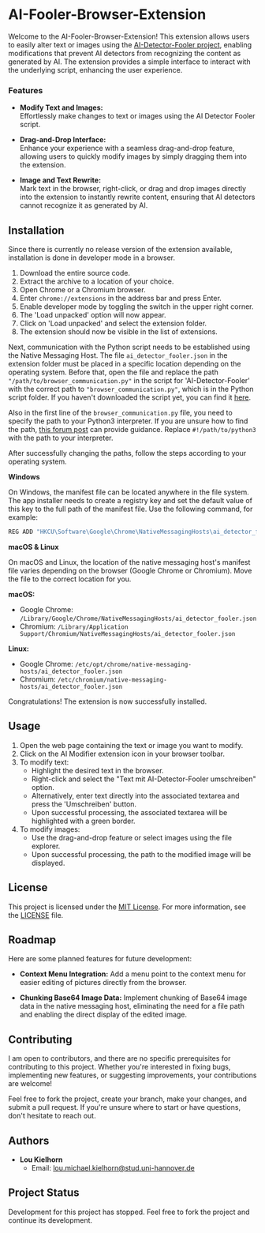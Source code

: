 # AI-Fooler-Browser-Extension

Welcome to the AI-Fooler-Browser-Extension! 
This extension allows users to easily alter text or images using the [AI-Detector-Fooler project](https://gitlab.uni-hannover.de/informaticup-2024/gruppe-7/ai-dector-fooler),
enabling modifications that prevent AI detectors from recognizing the content as generated by AI.
The extension provides a simple interface to interact with the underlying script, enhancing the user experience.

### Features

- **Modify Text and Images:**<br>
  Effortlessly make changes to text or images using the AI Detector Fooler script.

- **Drag-and-Drop Interface:**<br>
  Enhance your experience with a seamless drag-and-drop feature, allowing users to quickly modify images by simply dragging them into the extension.

- **Image and Text Rewrite:**<br>
  Mark text in the browser, right-click, or drag and drop images directly into the extension to instantly rewrite content, ensuring that AI detectors cannot recognize it as generated by AI.


## Installation
Since there is currently no release version of the extension available, installation is done in developer mode in a browser.

1. Download the entire source code.
2. Extract the archive to a location of your choice.
3. Open Chrome or a Chromium browser.
4. Enter `chrome://extensions` in the address bar and press Enter.
5. Enable developer mode by toggling the switch in the upper right corner.
6. The 'Load unpacked' option will now appear.
7. Click on 'Load unpacked' and select the extension folder.
8. The extension should now be visible in the list of extensions.


Next, communication with the Python script needs to be established using the Native Messaging Host.
The file `ai_detector_fooler.json` in the extension folder must be placed in a specific location depending on the operating system.
Before that, open the file and replace the path `"/path/to/browser_communication.py"` in the script for 'AI-Detector-Fooler'
with the correct path to `"browser_communication.py"`, which is in the Python script folder. If you haven't downloaded the script yet,
you can find it [here](https://gitlab.uni-hannover.de/informaticup-2024/gruppe-7/ai-dector-fooler).

Also in the first line of the `browser_communication.py` file, you need to specify the path to your Python3 interpreter. If you are unsure how to find the path, [this forum post](https://stackoverflow.com/questions/2589711/find-full-path-of-the-python-interpreter) can provide guidance.
Replace `#!/path/to/python3` with the path to your interpreter.

After successfully changing the paths, follow the steps according to your operating system.

**Windows**

On Windows, the manifest file can be located anywhere in the file system. The app installer needs to create a registry key and set the default value of this key to the full path of the manifest file. Use the following command, for example:
```bash
REG ADD "HKCU\Software\Google\Chrome\NativeMessagingHosts\ai_detector_fooler" /ve /t REG_SZ /d "C:\path\to\ai_detector_fooler.json" /f
```
**macOS & Linux**

On macOS and Linux, the location of the native messaging host's manifest file varies depending on the browser (Google Chrome or Chromium). Move the file to the correct location for you.

**macOS:**
- Google Chrome: `/Library/Google/Chrome/NativeMessagingHosts/ai_detector_fooler.json`
- Chromium: `/Library/Application Support/Chromium/NativeMessagingHosts/ai_detector_fooler.json`

**Linux:**
- Google Chrome: `/etc/opt/chrome/native-messaging-hosts/ai_detector_fooler.json`
- Chromium: `/etc/chromium/native-messaging-hosts/ai_detector_fooler.json`

Congratulations! The extension is now successfully installed.

## Usage

1. Open the web page containing the text or image you want to modify.
2. Click on the AI Modifier extension icon in your browser toolbar.
3. To modify text:
    - Highlight the desired text in the browser.
    - Right-click and select the "Text mit AI-Detector-Fooler umschreiben" option.
    - Alternatively, enter text directly into the associated textarea and press the 'Umschreiben' button.
    - Upon successful processing, the associated textarea will be highlighted with a green border.
4. To modify images:
    - Use the drag-and-drop feature or select images using the file explorer.
    - Upon successful processing, the path to the modified image will be displayed.

## License

This project is licensed under the [MIT License](LICENSE). 
For more information, see the [LICENSE](LICENSE) file.

## Roadmap

Here are some planned features for future development:

- **Context Menu Integration:**
  Add a menu point to the context menu for easier editing of pictures directly from the browser.

- **Chunking Base64 Image Data:**
  Implement chunking of Base64 image data in the native messaging host, eliminating the need for a file path and enabling the direct display of the edited image.

  
## Contributing

I am open to contributors, and there are no specific prerequisites for contributing to this project. Whether you're interested in fixing bugs, implementing new features, or suggesting improvements, your contributions are welcome!

Feel free to fork the project, create your branch, make your changes, and submit a pull request. If you're unsure where to start or have questions, don't hesitate to reach out.

## Authors

- **Lou Kielhorn**
    - Email: [lou.michael.kielhorn@stud.uni-hannover.de](mailto:lou.michael.kielhorn@stud.uni-hannover.de)

## Project Status

Development for this project has stopped. Feel free to fork the project and continue its development.

